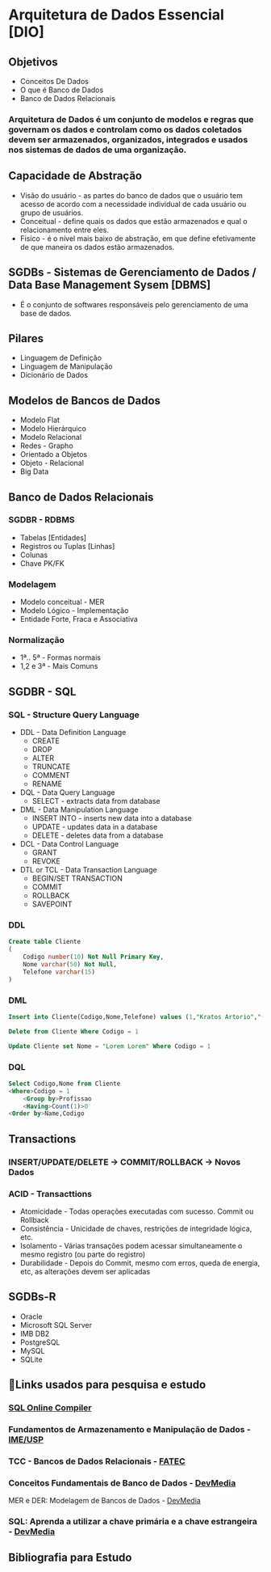 # Arquitetura de Dados Essencial __[DIO]__
## Objetivos
- Conceitos De Dados
- O que é Banco de Dados
- Banco de Dados Relacionais
### Arquitetura de Dados é um **conjunto de modelos e regras** que governam os dados e controlam como os dados coletados devem ser armazenados, organizados, integrados e usados nos sistemas de dados de uma organização.
## Capacidade de Abstração
- Visão do usuário - as partes do banco de dados que o usuário tem acesso de acordo com a necessidade individual de cada usuário ou grupo de usuários.
- Conceitual - define quais os dados que estão armazenados e qual o relacionamento entre eles.
- Fisíco - é o nível mais baixo de abstração, em que define efetivamente de que maneira os dados estão armazenados.
## SGDBs - Sistemas de Gerenciamento de Dados / Data Base Management Sysem [DBMS]
- É o conjunto de softwares responsáveis pelo gerenciamento de uma base de dados.
## Pilares
- Linguagem de Definição
- Linguagem de Manipulação
- Dicionário de Dados
## Modelos de Bancos de Dados
- Modelo Flat
- Modelo Hierárquico
- Modelo Relacional
- Redes - Grapho
- Orientado a Objetos
- Objeto - Relacional
- Big Data
## Banco de Dados Relacionais
### SGDBR - RDBMS
- Tabelas [Entidades]
- Registros ou Tuplas [Linhas]
- Colunas
- Chave PK/FK
### Modelagem
- Modelo conceitual - MER
- Modelo Lógico - Implementação
- Entidade Forte, Fraca e Associativa
### Normalização
- 1ª.. 5ª - Formas normais
- 1,2 e 3ª - Mais Comuns
## SGDBR - SQL
### SQL - Structure Query Language
- DDL - Data Definition Language
    - CREATE
    - DROP
    - ALTER
    - TRUNCATE
    - COMMENT
    - RENAME
- DQL - Data Query Language
    - SELECT - extracts data from database 
- DML - Data Manipulation Language
    - INSERT INTO - inserts new data into a database
    - UPDATE - updates data in a database
    - DELETE - deletes data from a database
- DCL - Data Control Language
    - GRANT
    - REVOKE
- DTL or TCL - Data Transaction Language
    - BEGIN/SET TRANSACTION
    - COMMIT
    - ROLLBACK
    - SAVEPOINT
### DDL
```sql
Create table Cliente
(
    Codigo number(10) Not Null Primary Key,
    Nome varchar(50) Not Null,
    Telefone varchar(15)
)
```
### DML
```sql
Insert into Cliente(Codigo,Nome,Telefone) values (1,"Kratos Artorio","(99)999 9999")

Delete from Cliente Where Codigo = 1

Update Cliente set Nome = "Lorem Lorem" Where Codigo = 1
```
### DQL
```sql
Select Codigo,Nome from Cliente
<Where>Codigo = 1
    <Group by>Profissao
    <Having>Count(1)>0
<Order by>Name,Codigo
```
## Transactions
### INSERT/UPDATE/DELETE -> COMMIT/ROLLBACK -> Novos Dados
### ACID - Transacttions
- Atomicidade - Todas operações executadas com sucesso. Commit ou Rollback
- Consistência - Unicidade de chaves, restrições de integridade lógica, etc.
- Isolamento - Várias transações podem acessar simultaneamente o mesmo registro (ou parte do registro)
- Durabilidade - Depois do Commit, mesmo com erros, queda de energia, etc, as alterações devem ser aplicadas
## SGDBs-R
- Oracle
- Microsoft SQL Server
- IMB DB2
- PostgreSQL
- MySQL
- SQLite
## 🧷Links usados para pesquisa e estudo
### [SQL Online Compiler](https://sqliteonline.com)
### Fundamentos de Armazenamento e Manipulação de Dados  - [IME/USP](https://www.ime.usp.br/~andrers/aulas/bd2005-1/)
### TCC - Bancos de Dados Relacionais - [FATEC](http://www.fatecsp.br/dti/tcc/tcc0025.pdf)
### Conceitos Fundamentais de Banco de Dados - [DevMedia](https://www.devmedia.com.br/conceitos-fundamentais-de-banco-de-dados/1649)
MER e DER: Modelagem de Bancos de Dados - [DevMedia](https://www.devmedia.com.br/mer-e-der-modelagem-de-bancos-de-dados/14332)
### SQL: Aprenda a utilizar a chave primária e a chave estrangeira - [DevMedia](https://www.devmedia.com.br/sql-aprenda-a-utilizar-a-chave-primaria-e-a-chave-estrangeira/37636)
## Bibliografia para Estudo
